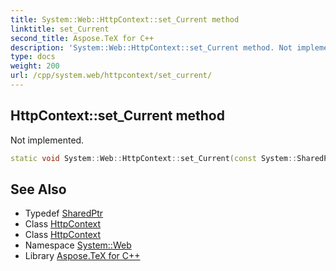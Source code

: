 ```yaml
---
title: System::Web::HttpContext::set_Current method
linktitle: set_Current
second_title: Aspose.TeX for C++
description: 'System::Web::HttpContext::set_Current method. Not implemented in C++.'
type: docs
weight: 200
url: /cpp/system.web/httpcontext/set_current/
---
```

## HttpContext::set_Current method


Not implemented.

```cpp
static void System::Web::HttpContext::set_Current(const System::SharedPtr<HttpContext> &context)
```

## See Also

* Typedef [SharedPtr](../../../system/sharedptr/)
* Class [HttpContext](../)
* Class [HttpContext](../)
* Namespace [System::Web](../../)
* Library [Aspose.TeX for C++](../../../)
